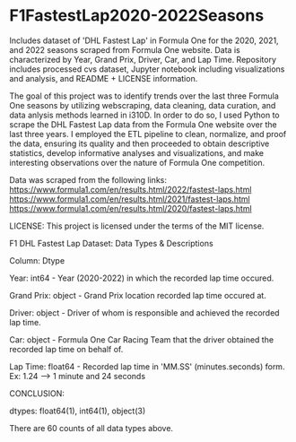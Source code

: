 # F1FastestLap2020-2022Seasons
Includes dataset of 'DHL Fastest Lap' in Formula One for the 2020, 2021, and 2022 seasons scraped from Formula One website. Data is characterized by Year,  Grand Prix, Driver, Car, and Lap Time. Repository includes processed cvs dataset, Jupyter notebook including visualizations and analysis, and README + LICENSE information.

The goal of this project was to identify trends over the last three Formula One seasons by utilizing webscraping, data cleaning, data curation, and data anlysis methods learned in i310D. In order to do so, I used Python to scrape the DHL Fastest Lap data from the Formula One website over the last three years. I employed the ETL pipeline to clean, normalize, and proof the data, ensuring its quality and then proceeded to obtain descriptive statistics, develop informative analyses and visualizations, and make interesting observations over the nature of Formula One competition. 

Data was scraped from the following links: 
  https://www.formula1.com/en/results.html/2022/fastest-laps.html
  https://www.formula1.com/en/results.html/2021/fastest-laps.html
  https://www.formula1.com/en/results.html/2020/fastest-laps.html

LICENSE: This project is licensed under the terms of the MIT license. 

F1 DHL Fastest Lap Dataset: Data Types & Descriptions
  
Column: Dtype

Year: int64
    - Year (2020-2022) in which the recorded lap time occured. 

Grand Prix: object
    - Grand Prix location recorded lap time occured at. 

Driver: object
    - Driver of whom is responsible and achieved the recorded lap time. 

Car: object
    - Formula One Car Racing Team that the driver obtained the recorded lap time on behalf of. 

Lap Time: float64
    - Recorded lap time in 'MM.SS' (minutes.seconds) form. 
      Ex: 1.24 --> 1 minute and 24 seconds
  
CONCLUSION: 

dtypes: float64(1), int64(1), object(3) 

There are 60 counts of all data types above. 
 
 


  
